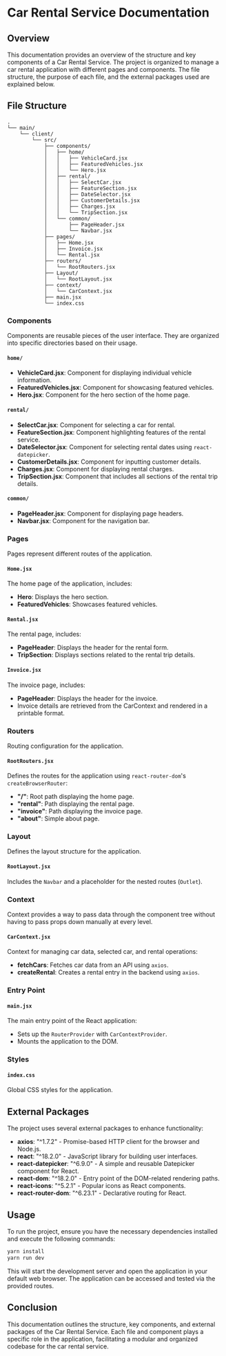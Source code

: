 # Car Rental Service Documentation

## Overview
This documentation provides an overview of the structure and key components of a Car Rental Service. The project is organized to manage a car rental application with different pages and components. The file structure, the purpose of each file, and the external packages used are explained below.

## File Structure

```
.
└── main/
    └── client/
        └── src/
            ├── components/
            │   ├── home/
            │   │   ├── VehicleCard.jsx
            │   │   ├── FeaturedVehicles.jsx
            │   │   └── Hero.jsx
            │   ├── rental/
            │   │   ├── SelectCar.jsx
            │   │   ├── FeatureSection.jsx
            │   │   ├── DateSelector.jsx
            │   │   ├── CustomerDetails.jsx
            │   │   ├── Charges.jsx
            │   │   └── TripSection.jsx
            │   └── common/
            │       ├── PageHeader.jsx
            │       └── Navbar.jsx
            ├── pages/
            │   ├── Home.jsx
            │   ├── Invoice.jsx
            │   └── Rental.jsx
            ├── routers/
            │   └── RootRouters.jsx
            ├── Layout/
            │   └── RootLayout.jsx
            ├── context/
            │   └── CarContext.jsx
            ├── main.jsx
            └── index.css
```

### Components
Components are reusable pieces of the user interface. They are organized into specific directories based on their usage.

#### `home/`
- **VehicleCard.jsx**: Component for displaying individual vehicle information.
- **FeaturedVehicles.jsx**: Component for showcasing featured vehicles.
- **Hero.jsx**: Component for the hero section of the home page.

#### `rental/`
- **SelectCar.jsx**: Component for selecting a car for rental.
- **FeatureSection.jsx**: Component highlighting features of the rental service.
- **DateSelector.jsx**: Component for selecting rental dates using `react-datepicker`.
- **CustomerDetails.jsx**: Component for inputting customer details.
- **Charges.jsx**: Component for displaying rental charges.
- **TripSection.jsx**: Component that includes all sections of the rental trip details.

#### `common/`
- **PageHeader.jsx**: Component for displaying page headers.
- **Navbar.jsx**: Component for the navigation bar.

### Pages
Pages represent different routes of the application.

#### `Home.jsx`
The home page of the application, includes:
- **Hero**: Displays the hero section.
- **FeaturedVehicles**: Showcases featured vehicles.

#### `Rental.jsx`
The rental page, includes:
- **PageHeader**: Displays the header for the rental form.
- **TripSection**: Displays sections related to the rental trip details.

#### `Invoice.jsx`
The invoice page, includes:
- **PageHeader**: Displays the header for the invoice.
- Invoice details are retrieved from the CarContext and rendered in a printable format.

### Routers
Routing configuration for the application.

#### `RootRouters.jsx`
Defines the routes for the application using `react-router-dom`'s `createBrowserRouter`:
- **"/"**: Root path displaying the home page.
- **"rental"**: Path displaying the rental page.
- **"invoice"**: Path displaying the invoice page.
- **"about"**: Simple about page.

### Layout
Defines the layout structure for the application.

#### `RootLayout.jsx`
Includes the `Navbar` and a placeholder for the nested routes (`Outlet`).

### Context
Context provides a way to pass data through the component tree without having to pass props down manually at every level.

#### `CarContext.jsx`
Context for managing car data, selected car, and rental operations:
- **fetchCars**: Fetches car data from an API using `axios`.
- **createRental**: Creates a rental entry in the backend using `axios`.

### Entry Point
#### `main.jsx`
The main entry point of the React application:
- Sets up the `RouterProvider` with `CarContextProvider`.
- Mounts the application to the DOM.

### Styles
#### `index.css`
Global CSS styles for the application.

## External Packages
The project uses several external packages to enhance functionality:

- **axios**: "^1.7.2" - Promise-based HTTP client for the browser and Node.js.
- **react**: "^18.2.0" - JavaScript library for building user interfaces.
- **react-datepicker**: "^6.9.0" - A simple and reusable Datepicker component for React.
- **react-dom**: "^18.2.0" - Entry point of the DOM-related rendering paths.
- **react-icons**: "^5.2.1" - Popular icons as React components.
- **react-router-dom**: "^6.23.1" - Declarative routing for React.

## Usage
To run the project, ensure you have the necessary dependencies installed and execute the following commands:

```sh
yarn install
yarn run dev
```

This will start the development server and open the application in your default web browser. The application can be accessed and tested via the provided routes.

## Conclusion
This documentation outlines the structure, key components, and external packages of the Car Rental Service. Each file and component plays a specific role in the application, facilitating a modular and organized codebase for the car rental service.